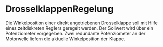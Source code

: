 # DrosselklappenRegelung
Die Winkelposition einer direkt angetriebenen Drosselklappe soll mit Hilfe eines  zeitdiskreten Reglers geregelt werden. Der Sollwert wird über ein Potenziometer  vorgegeben. Zwei redundante Potenziometer an der Motorwelle liefern die aktuelle  Winkelposition der Klappe.
